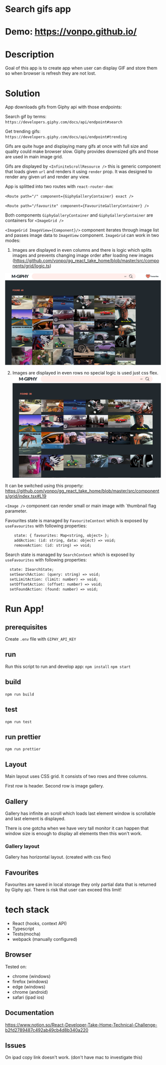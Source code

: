 # Search gifs app

# Demo: https://vonpo.github.io/

# Description

Goal of this app is to create app when user can display GIF and store them so when browser is refresh they are not lost.

# Solution

App downloads gifs from Giphy api with those endpoints:

Search gif by terms: `https://developers.giphy.com/docs/api/endpoint#search`

Get trending gifs: `https://developers.giphy.com/docs/api/endpoint#trending`

Gifs are quite huge and displaying many gifs at once with full size and quality could make browser slow.
Giphy provides downsized gifs and those are used in main image grid.

Gifs are displayed by `<InfiniteScrollResource />` this is generic component that loads given `url` and renders it using `render` prop.
It was designed to render any given url and render any view.

App is splitted into two routes with `react-router-dom`:

`<Route path="/" component={GiphyGalleryContainer} exact />`

`<Route path="/favourite" component={FavouriteGalleryContainer} />`

Both components `GiphyGalleryContainer` and `GiphyGalleryContainer` are containers for `<ImageGrid />`

`<ImageGrid ImageView={Component}/>` component  iterates through image list and passes image data to `ImageView` component. 
`ImageGrid` can work in two modes:
1. Images are displayed in even columns and there is logic which splits images and prevents changing image order after loading new images (https://github.com/vonpo/gg_react_take_home/blob/master/src/components/grid/logic.ts)

![Horizontal view](https://github.com/vonpo/gg_react_take_home/blob/master/docs/2020-10-01_21h40_54.png?raw=true)

2. Images are displayed in even rows no special logic is used just css flex.
![Vertical view](https://raw.githubusercontent.com/vonpo/gg_react_take_home/master/docs/2020-10-01_21h41_36.png)

It can be switched using this property: 
https://github.com/vonpo/gg_react_take_home/blob/master/src/components/grid/index.tsx#L19

`<Image />` component can render small or main image with `thumbnail flag parameter.

Favourites state is managed by `FavouriteContext` which is exposed by `useFavourites` with following properties:
```
    state: { favourites: Map<string, object> };
    addAction: (id: string, data: object) => void;
    removeAction: (id: string) => void;
```

Search state is managed by `SearchContext` which is exposed by `useFavourites` with following properties:
```
  state: ISearchState;
  setSearchAction: (query: string) => void;
  setLimitAction: (limit: number) => void;
  setOffsetAction: (offset: number) => void;
  setFoundAction: (found: number) => void;
```
  
# Run App!

## prerequisites
Create `.env` file with `GIPHY_API_KEY`

## run 
Run this script to run and develop app:
`npm install`
`npm start`

## build
`npm run build`

## test
`npm run test`

## run prettier
`npm run prettier`

## Layout 

Main layout uses CSS grid.
It consists of two rows and three columns.

First row is header.
Second row is image gallery.

## Gallery
Gallery has infinite an scroll which loads last element window is scrollable and last element is displayed.

There is one gotcha when we have very tall monitor it can happen that window size is enough to display all elements 
then this won't work. 

### Gallery layout

Gallery has horizontal layout. (created with css flex)

## Favourites
Favourites are saved in local storage they only partial data that is returned by Giphy api.
There is risk that user can exceed this limit! 

# tech stack
* React (hooks, context API)
* Typescript
* Tests(mocha)
* webpack (manually configured)

## Browser

Tested on:
* chrome (windows)
* firefox (windows)
* edge (windows)
* chrome (android)
* safari (ipad ios)

## Documentation

https://www.notion.so/React-Developer-Take-Home-Technical-Challenge-b2fd2789487c492ab49cb4d8b340a220

## Issues
On ipad copy link doesn't work. (don't have mac to investigate this)
